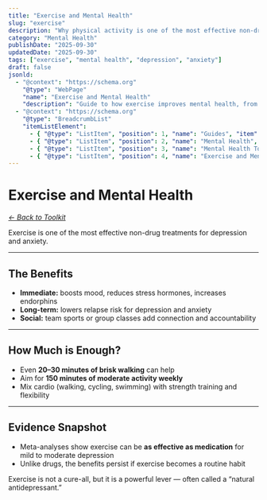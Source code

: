 ```yaml
---
title: "Exercise and Mental Health"
slug: "exercise"
description: "Why physical activity is one of the most effective non-drug treatments for depression and anxiety."
category: "Mental Health"
publishDate: "2025-09-30"
updatedDate: "2025-09-30"
tags: ["exercise", "mental health", "depression", "anxiety"]
draft: false
jsonld:
  - "@context": "https://schema.org"
    "@type": "WebPage"
    "name": "Exercise and Mental Health"
    "description": "Guide to how exercise improves mental health, from depression to anxiety and resilience."
  - "@context": "https://schema.org"
    "@type": "BreadcrumbList"
    "itemListElement":
      - { "@type": "ListItem", "position": 1, "name": "Guides", "item": "https://patientguide.io/guides" }
      - { "@type": "ListItem", "position": 2, "name": "Mental Health", "item": "https://patientguide.io/guides/mental-health" }
      - { "@type": "ListItem", "position": 3, "name": "Mental Health Toolkit", "item": "https://patientguide.io/guides/mental-health-toolkit" }
      - { "@type": "ListItem", "position": 4, "name": "Exercise and Mental Health", "item": "https://patientguide.io/guides/exercise" }
---
```


# Exercise and Mental Health

*[← Back to Toolkit](/guides/mental-health-toolkit)*

Exercise is one of the most effective non-drug treatments for depression and anxiety.  

---

## The Benefits

- **Immediate:** boosts mood, reduces stress hormones, increases endorphins  
- **Long-term:** lowers relapse risk for depression and anxiety  
- **Social:** team sports or group classes add connection and accountability  

---

## How Much is Enough?

- Even **20–30 minutes of brisk walking** can help  
- Aim for **150 minutes of moderate activity weekly**  
- Mix cardio (walking, cycling, swimming) with strength training and flexibility  

---

## Evidence Snapshot

- Meta-analyses show exercise can be **as effective as medication** for mild to moderate depression  
- Unlike drugs, the benefits persist if exercise becomes a routine habit  

Exercise is not a cure-all, but it is a powerful lever — often called a “natural antidepressant.”
